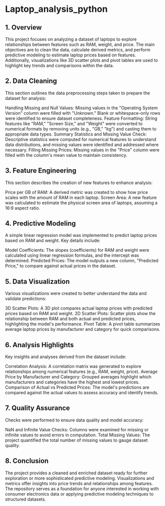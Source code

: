 # Laptop_analysis_python

## 1. Overview
This project focuses on analyzing a dataset of laptops to explore relationships between features such as RAM, weight, and price. The main objectives are to clean the data, calculate derived metrics, and perform predictive modeling to estimate laptop prices based on features. Additionally, visualizations like 3D scatter plots and pivot tables are used to highlight key trends and comparisons within the data.

## 2. Data Cleaning
This section outlines the data preprocessing steps taken to prepare the dataset for analysis:

Handling Missing and Null Values: Missing values in the "Operating System Version" column were filled with "Unknown." Blank or whitespace-only rows were identified to ensure dataset completeness.
Feature Formatting: String features like "RAM," "Screen Size," and "Weight" were converted to numerical formats by removing units (e.g., "GB," "kg") and casting them to appropriate data types.
Summary Statistics and Missing Value Check: Descriptive statistics were computed for numerical features to understand data distributions, and missing values were identified and addressed where necessary.
Filling Missing Prices: Missing values in the "Price" column were filled with the column's mean value to maintain consistency.
## 3. Feature Engineering
This section describes the creation of new features to enhance analysis:

Price per GB of RAM: A derived metric was created to show how price scales with the amount of RAM in each laptop.
Screen Area: A new feature was calculated to estimate the physical screen area of laptops, assuming a 16:9 aspect ratio.
## 4. Predictive Modeling
A simple linear regression model was implemented to predict laptop prices based on RAM and weight. Key details include:

Model Coefficients: The slopes (coefficients) for RAM and weight were calculated using linear regression formulas, and the intercept was determined.
Predicted Prices: The model outputs a new column, "Predicted Price," to compare against actual prices in the dataset.
## 5. Data Visualization
Various visualizations were created to better understand the data and validate predictions:

3D Scatter Plots: A 3D plot compares actual laptop prices with predicted prices based on RAM and weight.
2D Scatter Plots: Scatter plots show the relationship between RAM and both actual and predicted prices, highlighting the model's performance.
Pivot Table: A pivot table summarizes average laptop prices by manufacturer and category for quick comparisons.
## 6. Analysis Highlights
Key insights and analyses derived from the dataset include:

Correlation Analysis: A correlation matrix was generated to explore relationships among numerical features (e.g., RAM, weight, price).
Average Price by Manufacturer and Category: Grouped averages highlight which manufacturers and categories have the highest and lowest prices.
Comparison of Actual vs Predicted Prices: The model's predictions are compared against the actual values to assess accuracy and identify trends.
## 7. Quality Assurance
Checks were performed to ensure data quality and model accuracy:

NaN and Infinite Value Checks: Columns were examined for missing or infinite values to avoid errors in computation.
Total Missing Values: The project quantified the total number of missing values to gauge dataset quality.
## 8. Conclusion
The project provides a cleaned and enriched dataset ready for further exploration or more sophisticated predictive modeling. Visualizations and metrics offer insights into price trends and relationships among features. The repository serves as a foundation for anyone interested in working with consumer electronics data or applying predictive modeling techniques to structured datasets.

